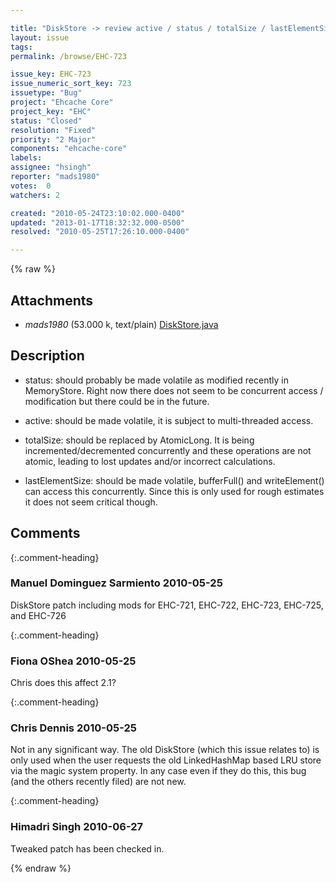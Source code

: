 ```yaml
---

title: "DiskStore -> review active / status / totalSize / lastElementSize multi-threaded field usage"
layout: issue
tags: 
permalink: /browse/EHC-723

issue_key: EHC-723
issue_numeric_sort_key: 723
issuetype: "Bug"
project: "Ehcache Core"
project_key: "EHC"
status: "Closed"
resolution: "Fixed"
priority: "2 Major"
components: "ehcache-core"
labels: 
assignee: "hsingh"
reporter: "mads1980"
votes:  0
watchers: 2

created: "2010-05-24T23:10:02.000-0400"
updated: "2013-01-17T18:32:32.000-0500"
resolved: "2010-05-25T17:26:10.000-0400"

---
```




{% raw %}


## Attachments

* <em>mads1980</em> (53.000 k, text/plain) [DiskStore.java](/attachments/EHC/EHC-723/DiskStore.java)




## Description

<div markdown="1" class="description">

- status: should probably be made volatile as modified recently in MemoryStore. Right now there does not seem to be concurrent access / modification but there could be in the future.

- active: should be made volatile, it is subject to multi-threaded access.

- totalSize: should be replaced by AtomicLong. It is being incremented/decremented concurrently and these operations are not atomic, leading to lost updates and/or incorrect calculations.

- lastElementSize: should be made volatile, bufferFull() and writeElement() can access this concurrently. Since this is only used for rough estimates it does not seem critical though.

</div>

## Comments


{:.comment-heading}
### **Manuel Dominguez Sarmiento** <span class="date">2010-05-25</span>

<div markdown="1" class="comment">

DiskStore patch including mods for EHC-721, EHC-722, EHC-723, EHC-725, and EHC-726

</div>


{:.comment-heading}
### **Fiona OShea** <span class="date">2010-05-25</span>

<div markdown="1" class="comment">

Chris does this affect 2.1?

</div>


{:.comment-heading}
### **Chris Dennis** <span class="date">2010-05-25</span>

<div markdown="1" class="comment">

Not in any significant way.  The old DiskStore (which this issue relates to) is only used when the user requests the old LinkedHashMap based LRU store via the magic system property.  In any case even if they do this, this bug (and the others recently filed) are not new.

</div>


{:.comment-heading}
### **Himadri Singh** <span class="date">2010-06-27</span>

<div markdown="1" class="comment">

Tweaked patch has been checked in.

</div>



{% endraw %}
